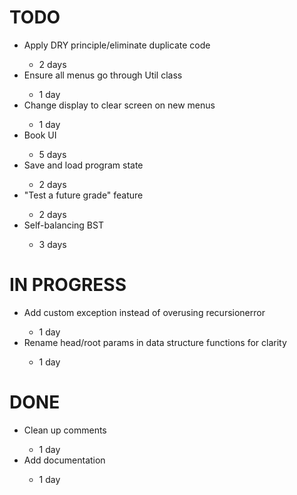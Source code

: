 TODO
===

<ul>
    <li>Apply DRY principle/eliminate duplicate code</li>
        <ul><li>2 days</li></ul>
    <li>Ensure all menus go through Util class</li>
        <ul><li>1 day</li></ul>
    <li>Change display to clear screen on new menus</li>
        <ul><li>1 day</li></ul>
    <li>Book UI</li>
        <ul><li>5 days</li></ul>
    <li>Save and load program state</li>
        <ul><li>2 days</li></ul>
    <li>"Test a future grade" feature</li>
        <ul><li>2 days</li></ul>
    <li>Self-balancing BST</li>
        <ul><li>3 days</li></ul>
</ul>


IN PROGRESS
===

<ul>
    <li>Add custom exception instead of overusing recursionerror</li>
        <ul><li>1 day</li></ul>
    <li>Rename head/root params in data structure functions for clarity</li>
        <ul><li>1 day</li></ul>
</ul>


DONE
===

<ul>
    <li>Clean up comments</li>
        <ul><li>1 day</li></ul>
    <li>Add documentation</li>
        <ul><li>1 day</li></ul>
</ul>